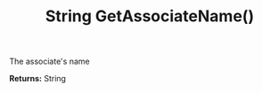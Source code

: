 ﻿---
uid: crmscript_ref_NSAppointment_GetAssociateName
title: String GetAssociateName()
intellisense: NSAppointment.GetAssociateName
keywords: NSAppointment, GetAssociateName
so.topic: reference
---

The associate's name

**Returns:** String


